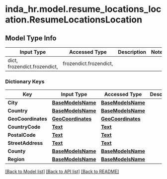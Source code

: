 # inda_hr.model.resume_locations_location.ResumeLocationsLocation

## Model Type Info
Input Type | Accessed Type | Description | Notes
------------ | ------------- | ------------- | -------------
dict, frozendict.frozendict,  | frozendict.frozendict,  |  | 

### Dictionary Keys
Key | Input Type | Accessed Type | Description | Notes
------------ | ------------- | ------------- | ------------- | -------------
**City** | [**BaseModelsName**](BaseModelsName.md) | [**BaseModelsName**](BaseModelsName.md) |  | [optional] 
**Country** | [**BaseModelsName**](BaseModelsName.md) | [**BaseModelsName**](BaseModelsName.md) |  | [optional] 
**GeoCoordinates** | [**GeoCoordinates**](GeoCoordinates.md) | [**GeoCoordinates**](GeoCoordinates.md) |  | [optional] 
**CountryCode** | [**Text**](Text.md) | [**Text**](Text.md) |  | [optional] 
**PostalCode** | [**Text**](Text.md) | [**Text**](Text.md) |  | [optional] 
**StreetAddress** | [**Text**](Text.md) | [**Text**](Text.md) |  | [optional] 
**County** | [**BaseModelsName**](BaseModelsName.md) | [**BaseModelsName**](BaseModelsName.md) |  | [optional] 
**Region** | [**BaseModelsName**](BaseModelsName.md) | [**BaseModelsName**](BaseModelsName.md) |  | [optional] 

[[Back to Model list]](../../README.md#documentation-for-models) [[Back to API list]](../../README.md#documentation-for-api-endpoints) [[Back to README]](../../README.md)

